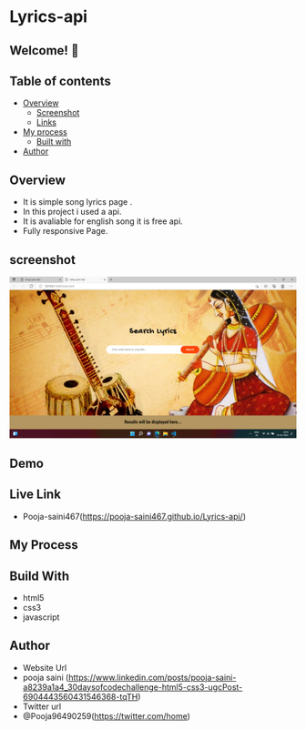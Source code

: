 # Lyrics-api

## Welcome! 👋

## Table of contents

- [Overview](#overview)
  - [Screenshot](#screenshot)
  - [Links](#links)
- [My process](#my-process)
  - [Built with](#built-with)
- [Author](#author)

## Overview 
- It is simple song lyrics page .
- In this project i used a api.
- It is avaliable for english song it is free api.
- Fully responsive Page.

## screenshot
<img src="https://github.com/Pooja-saini467/Lyrics-api/blob/main/images/Screenshot%20(25).png">

## Demo

## Live Link
- Pooja-saini467(https://pooja-saini467.github.io/Lyrics-api/)


## My Process
## Build With
- html5
- css3
- javascript

## Author
- Website Url
- pooja saini (https://www.linkedin.com/posts/pooja-saini-a8239a1a4_30daysofcodechallenge-html5-css3-ugcPost-6904443560431546368-tqTH)
- Twitter url
- @Pooja96490259(https://twitter.com/home)


